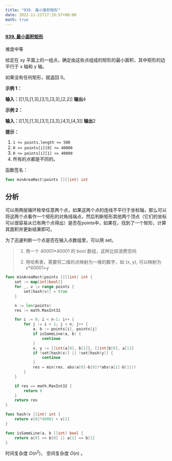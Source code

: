 ```yaml
---
title: "939. 最小面积矩形"
date: 2022-11-21T17:19:57+08:00
math: true
---
```


#### [939. 最小面积矩形](https://leetcode.cn/problems/minimum-area-rectangle/)

难度中等

给定在 xy 平面上的一组点，确定由这些点组成的矩形的最小面积，其中矩形的边平行于 x 轴和 y 轴。

如果没有任何矩形，就返回 0。

**示例 1：**

**输入：**[[1,1],[1,3],[3,1],[3,3],[2,2]]
**输出**4

**示例 2：**

**输入：**[[1,1],[1,3],[3,1],[3,3],[4,1],[4,3]]
**输出**2

**提示：**

1. `1 <= points.length <= 500`
2. `0 <= points[i][0] <= 40000`
3. `0 <= points[i][1] <= 40000`
4. 所有的点都是不同的。

函数签名：

```go
func minAreaRect(points [][]int) int
```

## 分析

可以用两层循环枚举任意两个点，如果这两个点的连线不平行于坐标轴，那么可以将这两个点看作一个矩形的对角线端点，然后判断矩形其他两个顶点（它们的坐标可以很容易从已有两个点得出）是否在points中，如果在，找到了一个矩形，计算其面积并更新结果即可。



为了迅速判断一个点是否在输入点数组里，可以用 set。

> 1. 用一个 40001*40001 的 bool 数组，这样比较浪费空间
> 
> 2. 用哈希表，需要将二维的点映射为一维的数字，如 (x, y), 可以映射为 x*40001+y



```go
func minAreaRect(points [][]int) int {
	set := map[int]bool{}
	for _, v := range points {
		set[hash(v)] = true
	}

	n := len(points)
	res := math.MaxInt32

	for i := 0; i < n-1; i++ {
		for j := i + 1; j < n; j++ {
			a, b := points[i], points[j]
			if isSameLine(a, b) {
				continue
			}
			x, y := []int{a[0], b[1]}, []int{b[0], a[1]}
			if !set[hash(x)] || !set[hash(y)] {
				continue
			}
			res = min(res, abs(a[0]-b[0])*abs(a[1]-b[1]))
		}
	}

	if res == math.MaxInt32 {
		return 0
	}
	return res
}

func hash(v []int) int {
	return v[0]*40001 + v[1]
}

func isSameLine(a, b []int) bool {
	return a[0] == b[0] || a[1] == b[1]
}
```

时间复杂度 $O(n^2)$， 空间复杂度 $O(n)$ 。
